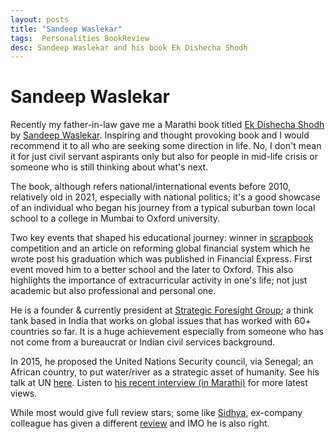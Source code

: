 ```yaml
---
layout: posts
title: "Sandeep Waslekar"
tags:  Personalities BookReview
desc: Sandeep Waslekar and his book Ek Dishecha Shodh
---
```


# Sandeep Waslekar

Recently my father-in-law gave me a Marathi book titled [Ek Dishecha
Shodh](https://www.goodreads.com/book/show/17405081-eka-dishecha-shodh) by
[Sandeep Waslekar](https://en.wikipedia.org/wiki/Sundeep_Waslekar). Inspiring
and thought provoking book and I would recommend it to all who are seeking some
direction in life. No, I don't mean it for just civil servant aspirants only but
also for people in mid-life crisis or someone who is still thinking about what's
next.

The book, although refers national/international events before 2010, relatively
old in 2021, especially with national politics; it's a good showcase of an
individual who began his journey from a typical suburban town local school to
a college in Mumbai to Oxford university.

Two key events that shaped his educational journey: winner in
[scrapbook](https://en.wikipedia.org/wiki/Scrapbooking) competition and
an article on reforming global financial system which he wrote post his
graduation which was published in Financial Express. First event moved him to a
better school and the later to Oxford. This also highlights the importance of
extracurricular activity in one's life; not just academic but also professional
and personal one.

He is a founder & currently president at [Strategic Foresight Group](https://en.wikipedia.org/wiki/Strategic_Foresight_Group);
a think tank based in India that works on global issues that has worked with 60+
countries so far. It is a huge achievement especially from someone who has not come
from a bureaucrat or Indian civil services background.

In 2015, he proposed the United Nations Security council, via Senegal; an African
country, to put water/river as a strategic asset of humanity. See his talk at UN
[here](https://www.youtube.com/watch?v=EXPm0XCVOD0&t=9).
Listen to [his recent interview (in Marathi)](https://www.youtube.com/watch?v=beYjTW9gLA0&t=1004) for
more latest views.

While most would give full review stars; some like
[Sidhya](https://www.goodreads.com/user/show/13626166-siddarth-gore), ex-company
colleague has given a different
[review](https://www.goodreads.com/review/show/685410402) and IMO he is also
right.

